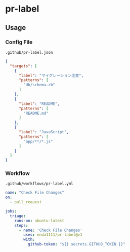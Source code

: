 # pr-label

## Usage
### Config File
`.github/pr-label.json`

```json
{
  "targets": [
    {
      "label": "マイグレーション注意",
      "patterns": [
        "db/schema.rb"
      ]
    },
    {
      "label": "README",
      "patterns": [
        "README.md"
      ]
    },
    {
      "label": "JavaScript",
      "patterns": [
        "app/**/*.js"
      ]
    }
  ]
}
```


### Workflow
`.github/workflows/pr-label.yml`

```yaml
name: "Check File Changes"
on:
  - pull_request

jobs:
  triage:
    runs-on: ubuntu-latest
    steps:
      - name: 'Check File Changes'
        uses: enda1111/pr-label@v1
        with:
          github-token: "${{ secrets.GITHUB_TOKEN }}"
```
